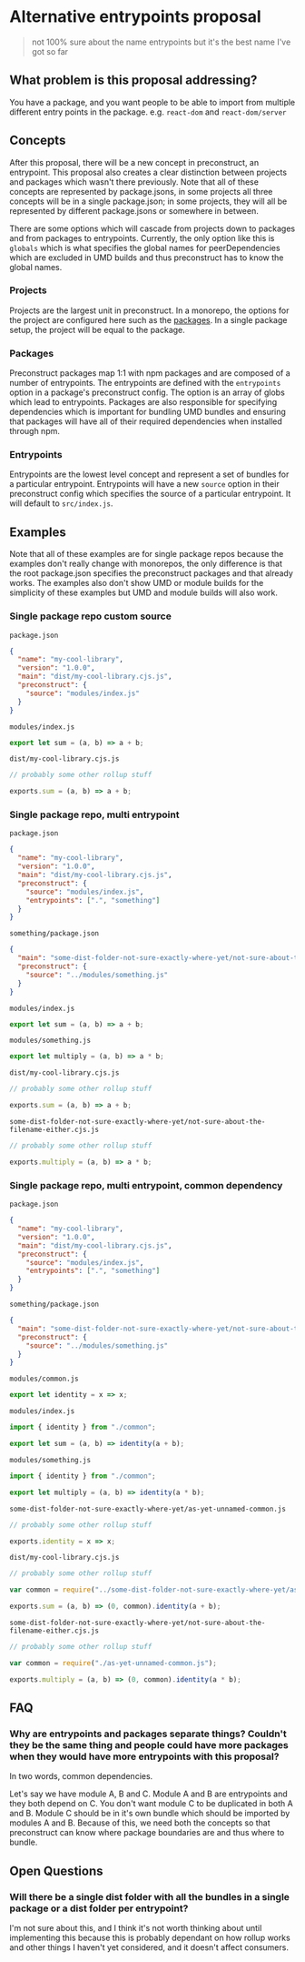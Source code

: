# Alternative entrypoints proposal

> not 100% sure about the name entrypoints but it's the best name I've got so far

## What problem is this proposal addressing?

You have a package, and you want people to be able to import from multiple different entry points in the package. e.g. `react-dom` and `react-dom/server`

## Concepts

After this proposal, there will be a new concept in preconstruct, an entrypoint. This proposal also creates a clear distinction between projects and packages which wasn't there previously. Note that all of these concepts are represented by package.jsons, in some projects all three concepts will be in a single package.json; in some projects, they will all be represented by different package.jsons or somewhere in between.

There are some options which will cascade from projects down to packages and from packages to entrypoints. Currently, the only option like this is `globals` which is what specifies the global names for peerDependencies which are excluded in UMD builds and thus preconstruct has to know the global names.

### Projects

Projects are the largest unit in preconstruct. In a monorepo, the options for the project are configured here such as the [packages](#packages). In a single package setup, the project will be equal to the package.

### Packages

Preconstruct packages map 1:1 with npm packages and are composed of a number of entrypoints. The entrypoints are defined with the `entrypoints` option in a package's preconstruct config. The option is an array of globs which lead to entrypoints. Packages are also responsible for specifying dependencies which is important for bundling UMD bundles and ensuring that packages will have all of their required dependencies when installed through npm.

### Entrypoints

Entrypoints are the lowest level concept and represent a set of bundles for a particular entrypoint. Entrypoints will have a new `source` option in their preconstruct config which specifies the source of a particular entrypoint. It will default to `src/index.js`.

## Examples

Note that all of these examples are for single package repos because the examples don't really change with monorepos, the only difference is that the root package.json specifies the preconstruct packages and that already works. The examples also don't show UMD or module builds for the simplicity of these examples but UMD and module builds will also work.

### Single package repo custom source

`package.json`

```json
{
  "name": "my-cool-library",
  "version": "1.0.0",
  "main": "dist/my-cool-library.cjs.js",
  "preconstruct": {
    "source": "modules/index.js"
  }
}
```

`modules/index.js`

```jsx
export let sum = (a, b) => a + b;
```

`dist/my-cool-library.cjs.js`

```jsx
// probably some other rollup stuff

exports.sum = (a, b) => a + b;
```

### Single package repo, multi entrypoint

`package.json`

```json
{
  "name": "my-cool-library",
  "version": "1.0.0",
  "main": "dist/my-cool-library.cjs.js",
  "preconstruct": {
    "source": "modules/index.js",
    "entrypoints": [".", "something"]
  }
}
```

`something/package.json`

```json
{
  "main": "some-dist-folder-not-sure-exactly-where-yet/not-sure-about-the-filename-either.cjs.js",
  "preconstruct": {
    "source": "../modules/something.js"
  }
}
```

`modules/index.js`

```jsx
export let sum = (a, b) => a + b;
```

`modules/something.js`

```jsx
export let multiply = (a, b) => a * b;
```

`dist/my-cool-library.cjs.js`

```jsx
// probably some other rollup stuff

exports.sum = (a, b) => a + b;
```

`some-dist-folder-not-sure-exactly-where-yet/not-sure-about-the-filename-either.cjs.js`

```jsx
// probably some other rollup stuff

exports.multiply = (a, b) => a * b;
```

### Single package repo, multi entrypoint, common dependency

`package.json`

```json
{
  "name": "my-cool-library",
  "version": "1.0.0",
  "main": "dist/my-cool-library.cjs.js",
  "preconstruct": {
    "source": "modules/index.js",
    "entrypoints": [".", "something"]
  }
}
```

`something/package.json`

```json
{
  "main": "some-dist-folder-not-sure-exactly-where-yet/not-sure-about-the-filename-either.cjs.js",
  "preconstruct": {
    "source": "../modules/something.js"
  }
}
```

`modules/common.js`

```jsx
export let identity = x => x;
```

`modules/index.js`

```jsx
import { identity } from "./common";

export let sum = (a, b) => identity(a + b);
```

`modules/something.js`

```jsx
import { identity } from "./common";

export let multiply = (a, b) => identity(a * b);
```

`some-dist-folder-not-sure-exactly-where-yet/as-yet-unnamed-common.js`

```jsx
// probably some other rollup stuff

exports.identity = x => x;
```

`dist/my-cool-library.cjs.js`

```jsx
// probably some other rollup stuff

var common = require("../some-dist-folder-not-sure-exactly-where-yet/as-yet-unnamed-common.js");

exports.sum = (a, b) => (0, common).identity(a + b);
```

`some-dist-folder-not-sure-exactly-where-yet/not-sure-about-the-filename-either.cjs.js`

```jsx
// probably some other rollup stuff

var common = require("./as-yet-unnamed-common.js");

exports.multiply = (a, b) => (0, common).identity(a * b);
```

## FAQ

### Why are entrypoints and packages separate things? Couldn't they be the same thing and people could have more packages when they would have more entrypoints with this proposal?

In two words, common dependencies.

Let's say we have module A, B and C. Module A and B are entrypoints and they both depend on C. You don't want module C to be duplicated in both A and B. Module C should be in it's own bundle which should be imported by modules A and B. Because of this, we need both the concepts so that preconstruct can know where package boundaries are and thus where to bundle.

## Open Questions

### Will there be a single dist folder with all the bundles in a single package or a dist folder per entrypoint?

I'm not sure about this, and I think it's not worth thinking about until implementing this because this is probably dependant on how rollup works and other things I haven't yet considered, and it doesn't affect consumers.

